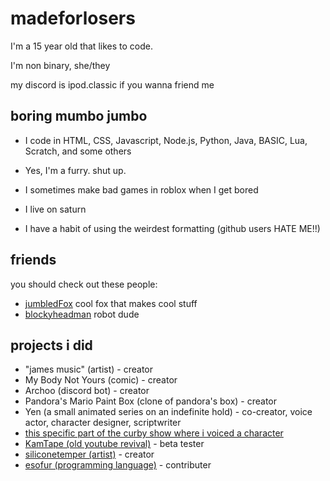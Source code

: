 #  madeforlosers

I'm a 15 year old that likes to code. 

I'm non binary, she/they

my discord is ipod.classic if you wanna friend me

## boring mumbo jumbo 
- I code in HTML, CSS, Javascript, Node.js, Python, Java, BASIC, Lua, Scratch, and some others

- Yes, I'm a furry. shut up.
- I sometimes make bad games in roblox when I get bored
- I live on saturn
- I have a habit of using the weirdest formatting (github users HATE ME!!)

## friends
you should check out these people:

- [jumbledFox](https://github.com/jumbledFox) cool fox that makes cool stuff
- [blockyheadman](https://github.com/blockyheadman) robot dude 


## projects i did

- "james music" (artist) - creator
- My Body Not Yours (comic) - creator 
- Archoo (discord bot) - creator
- Pandora's Mario Paint Box (clone of pandora's box) - creator
- Yen (a small animated series on an indefinite hold) - co-creator, voice actor, character designer, scriptwriter
- [this specific part of the curby show where i voiced a character](https://youtu.be/5weRTV2i28c?si=qmlB8AKRBWeNJmkg&t=200)
- [KamTape (old youtube revival)](https://www.kamtape.com/) - beta tester
- [siliconetemper (artist)](https://soundcloud.com/siliconetemper) - creator
- [esofur (programming language)](https://github.com/TaserTheFox/EsoFur-Interpreter) - contributer
